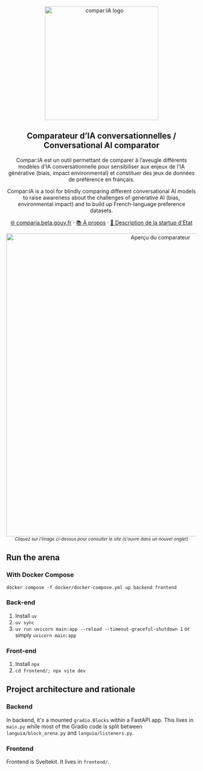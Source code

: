 <br>
<p align="center">
  <a href="https://comparia.beta.gouv.fr/">
  <img src="https://github.com/user-attachments/assets/bd071ffd-1253-486d-ad18-9f5b371788b0" width=300px alt="compar:IA logo" />  </a>
</p>


<h2 align="center" >Comparateur d’IA conversationnelles / Conversational AI comparator</h3>
<p align="center">Compar:IA est un outil permettant de comparer à l’aveugle différents modèles d'IA conversationnelle pour sensibiliser aux enjeux de l'IA générative (biais, impact environmental) et constituer des jeux de données de préférence en français.</p>
<p align="center">Compar:IA is a tool for blindly comparing different conversational AI models to raise awareness about the challenges of generative AI (bias, environmental impact) and to build up French-language preference datasets.</p>

<p align="center"><a href="https://comparia.beta.gouv.fr/">🌐 comparia.beta.gouv.fr</a> · <a href="https://comparia.beta.gouv.fr/a-propos">📚 À propos</a> · <a href="https://beta.gouv.fr/startups/languia.html">🚀 Description de la startup d'Etat</a><p>
<div align="center">
  <a href="https://comparia.beta.gouv.fr/" 
     aria-label="Cliquez pour se rendre sur la plateforme hébergée"
     title="Capture d'écran du comparateur">
    <img 
      src="https://github.com/user-attachments/assets/6c8257fc-a2e5-4ee1-8052-dbf14a0419ea" 
      alt="Aperçu du comparateur" 
      width="800"
    />
  </a>
</div>
<div align="center">
  <sub>
    <i>Cliquez sur l'image ci-dessus pour consulter le site (s'ouvre dans un nouvel onglet)</i>
  </sub>
</div>


## Run the arena

### With Docker Compose

`docker compose -f docker/docker-compose.yml up backend frontend`

### Back-end
1. Install `uv`
2. `uv sync`
3. `uv run uvicorn main:app --reload --timeout-graceful-shutdown 1` or simply `uvicorn main:app`

### Front-end
1. Install `npx`
2. `cd frontend/; npx vite dev`

## Project architecture and rationale

### Backend

In backend, it's a mounted `gradio.Blocks` within a FastAPI app. This lives in `main.py` while most of the Gradio code is split between `languia/block_arena.py` and `languia/listeners.py`.

### Frontend 

Frontend is Sveltekit. It lives in `frontend/`.